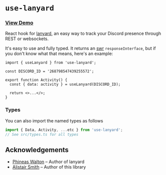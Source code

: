 # `use-lanyard`

### [View Demo](https://codesandbox.io/s/use-lanyard-demo-kokjd?file=/index.js)

React hook for [lanyard](https://github.com/Phineas/lanyard/), an easy way to track your Discord presence through REST or websockets.

It's easy to use and fully typed. It returns an [swr](https://github.com/vercel/swr) `responseInterface`, but if you don't know what that means, here's an example:

```tsx
import { useLanyard } from 'use-lanyard';

const DISCORD_ID = '268798547439255572';

export function Activity() {
  const { data: activity } = useLanyard(DISCORD_ID);

  return <>...</>;
}
```

### Types

You can also import the named types as follows

```ts
import { Data, Activity, ...etc } from 'use-lanyard';
// See src/types.ts for all types
```

## Acknowledgements

- [Phineas Walton](https://github.com/Phineas/) – Author of lanyard
- [Alistair Smith](https://github.com/alii/) – Author of this library
